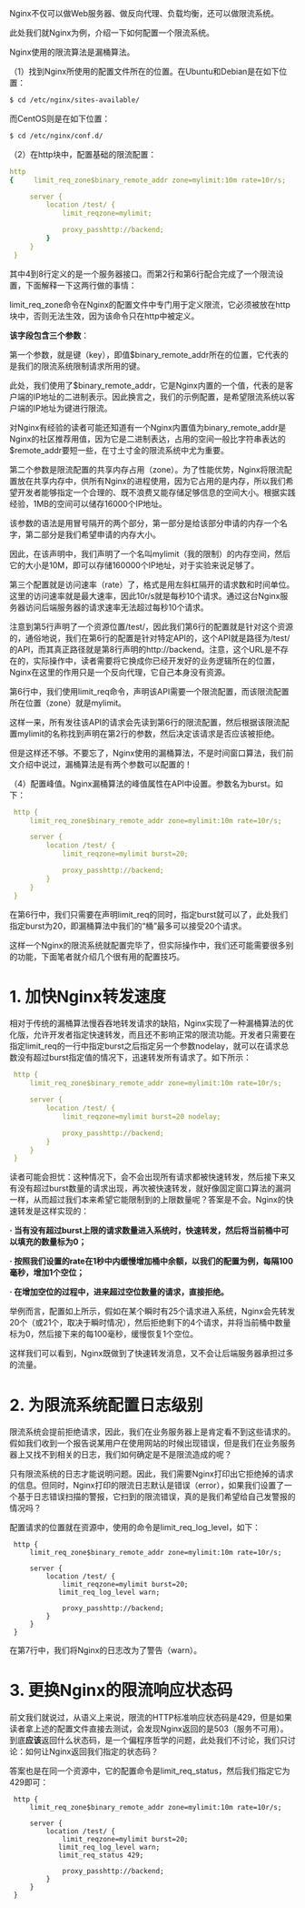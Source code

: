 Nginx不仅可以做Web服务器、做反向代理、负载均衡，还可以做限流系统。

此处我们就Nginx为例，介绍一下如何配置一个限流系统。

Nginx使用的限流算法是漏桶算法。

（1）找到Nginx所使用的配置文件所在的位置。在Ubuntu和Debian是在如下位置：

```bash
$ cd /etc/nginx/sites-available/
```

而CentOS则是在如下位置：

```bash
$ cd /etc/nginx/conf.d/
```

（2）在http块中，配置基础的限流配置：

```yaml
http
{     limit_req_zone$binary_remote_addr zone=mylimit:10m rate=10r/s;

     server {
         location /test/ {
             limit_reqzone=mylimit;

             proxy_passhttp://backend;
         }
     }
 }
```

其中4到8行定义的是一个服务器接口。而第2行和第6行配合完成了一个限流设置，下面解释一下这两行做的事情：

limit_req_zone命令在Nginx的配置文件中专门用于定义限流，它必须被放在http块中，否则无法生效，因为该命令只在http中被定义。

**该字段包含三个参数**：

第一个参数，就是键（key），即值$binary_remote_addr所在的位置，它代表的是我们的限流系统限制请求所用的键。

此处，我们使用了$binary_remote_addr，它是Nginx内置的一个值，代表的是客户端的IP地址的二进制表示。因此换言之，我们的示例配置，是希望限流系统以客户端的IP地址为键进行限流。

对Nginx有经验的读者可能还知道有一个Nginx内置值为binary_remote_addr是Nginx的社区推荐用值，因为它是二进制表达，占用的空间一般比字符串表达的$remote_addr要短一些，在寸土寸金的限流系统中尤为重要。

第二个参数是限流配置的共享内存占用（zone）。为了性能优势，Nginx将限流配置放在共享内存中，供所有Nginx的进程使用，因为它占用的是内存，所以我们希望开发者能够指定一个合理的、既不浪费又能存储足够信息的空间大小。根据实践经验，1MB的空间可以储存16000个IP地址。

该参数的语法是用冒号隔开的两个部分，第一部分是给该部分申请的内存一个名字，第二部分是我们希望申请的内存大小。

因此，在该声明中，我们声明了一个名叫mylimit（我的限制）的内存空间，然后它的大小是10M，即可以存储160000个IP地址，对于实验来说足够了。

第三个配置就是访问速率（rate）了，格式是用左斜杠隔开的请求数和时间单位。这里的访问速率就是最大速率，因此10r/s就是每秒10个请求。通过这台Nginx服务器访问后端服务器的请求速率无法超过每秒10个请求。

注意到第5行声明了一个资源位置/test/，因此我们第6行的配置就是针对这个资源的，通俗地说，我们在第6行的配置是针对特定API的，这个API就是路径为/test/的API，而其真正路径就是第8行声明的http://backend。注意，这个URL是不存在的，实际操作中，读者需要将它换成你已经开发好的业务逻辑所在的位置，Nginx在这里的作用只是一个反向代理，它自己本身没有资源。

第6行中，我们使用limit_req命令，声明该API需要一个限流配置，而该限流配置所在位置（zone）就是mylimit。

这样一来，所有发往该API的请求会先读到第6行的限流配置，然后根据该限流配置mylimit的名称找到声明在第2行的参数，然后决定该请求是否应该被拒绝。

但是这样还不够。不要忘了，Nginx使用的漏桶算法，不是时间窗口算法，我们前文介绍中说过，漏桶算法是有两个参数可以配置的！

（4）配置峰值。Nginx漏桶算法的峰值属性在API中设置。参数名为burst。如下：

```yaml
 http {
     limit_req_zone$binary_remote_addr zone=mylimit:10m rate=10r/s;

     server {
         location /test/ {
             limit_reqzone=mylimit burst=20;

             proxy_passhttp://backend;
         }
     }
 }
```

在第6行中，我们只需要在声明limit_req的同时，指定burst就可以了，此处我们指定burst为20，即漏桶算法中我们的“桶”最多可以接受20个请求。

这样一个Nginx的限流系统就配置完毕了，但实际操作中，我们还可能需要很多别的功能，下面笔者就介绍几个很有用的配置技巧。

# 1. 加快Nginx转发速度

相对于传统的漏桶算法慢吞吞地转发请求的缺陷，Nginx实现了一种漏桶算法的优化版，允许开发者指定快速转发，而且还不影响正常的限流功能。开发者只需要在指定limit_req的一行中指定burst之后指定另一个参数nodelay，就可以在请求总数没有超过burst指定值的情况下，迅速转发所有请求了。如下所示：

```yaml
 http {
     limit_req_zone$binary_remote_addr zone=mylimit:10m rate=10r/s;

     server {
         location /test/ {
             limit_reqzone=mylimit burst=20 nodelay;

             proxy_passhttp://backend;
         }
     }
 }
```

读者可能会担忧：这种情况下，会不会出现所有请求都被快速转发，然后接下来又有没有超过burst数量的请求出现，再次被快速转发，就好像固定窗口算法的漏洞一样，从而超过我们本来希望它能限制到的上限数量呢？答案是不会。Nginx的快速转发是这样实现的：

**·   当有没有超过burst上限的请求数量进入系统时，快速转发，然后将当前桶中可以填充的数量标为0；**

**·   按照我们设置的rate在1秒中内缓慢增加桶中余额，以我们的配置为例，每隔100毫秒，增加1个空位；**

**·   在增加空位的过程中，进来超过空位数量的请求，直接拒绝。**

举例而言，配置如上所示，假如在某个瞬时有25个请求进入系统，Nginx会先转发20个（或21个，取决于瞬时情况），然后拒绝剩下的4个请求，并将当前桶中数量标为0，然后接下来的每100毫秒，缓慢恢复1个空位。

这样我们可以看到，Nginx既做到了快速转发消息，又不会让后端服务器承担过多的流量。

# 2. 为限流系统配置日志级别

限流系统会提前拒绝请求，因此，我们在业务服务器上是肯定看不到这些请求的。假如我们收到一个报告说某用户在使用网站的时候出现错误，但是我们在业务服务器上又找不到相关的日志，我们如何确定是不是限流造成的呢？

只有限流系统的日志才能说明问题。因此，我们需要Nginx打印出它拒绝掉的请求的信息。但同时，Nginx打印的限流日志默认是错误（error），如果我们设置了一个基于日志错误扫描的警报，它扫到的限流错误，真的是我们希望给自己发警报的情况吗？

配置请求的位置就在资源中，使用的命令是limit_req_log_level，如下：

```
 http {
     limit_req_zone$binary_remote_addr zone=mylimit:10m rate=10r/s;

     server {
         location /test/ {
             limit_reqzone=mylimit burst=20;
            limit_req_log_level warn;

             proxy_passhttp://backend;
         }
     }
 }
```

在第7行中，我们将Nginx的日志改为了警告（warn）。

# 3. 更换Nginx的限流响应状态码

前文我们就说过，从语义上来说，限流的HTTP标准响应状态码是429，但是如果读者拿上述的配置文件直接去测试，会发现Nginx返回的是503（服务不可用）。到底**应该**返回什么状态码，是一个偏程序哲学的问题，此处我们不讨论，我们只讨论：如何让Nginx返回我们指定的状态码？

答案也是在同一个资源中，它的配置命令是limit_req_status，然后我们指定它为429即可：

```
 http {
     limit_req_zone$binary_remote_addr zone=mylimit:10m rate=10r/s;

     server {
         location /test/ {
             limit_reqzone=mylimit burst=20;
            limit_req_log_level warn;
            limit_req_status 429;

             proxy_passhttp://backend;
         }
     }
 }
```

